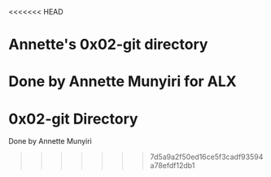 <<<<<<< HEAD
# Annette's 0x02-git directory
  Done by Annette Munyiri for ALX 
=======
# 0x02-git Directory
  Done by Annette Munyiri
>>>>>>> 7d5a9a2f50ed16ce5f3cadf93594a78efdf12db1

